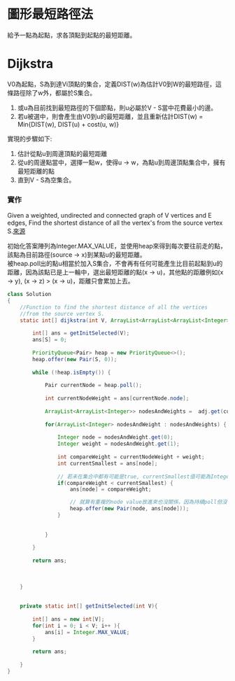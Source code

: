 # 圖形最短路徑法
給予一點為起點，求各頂點到起點的最短距離。

# Dijkstra
V0為起點，S為到達Vi頂點的集合，定義DIST(w)為估計V0到W的最短路徑，這條路徑除了w外，都屬於S集合。
1. 或u為目前找到最短路徑的下個節點，則u必屬於V - S當中花費最小的邊。
2. 若u被選中，則會產生由V0到u的最短距離，並且重新估計DIST(w) = Min{DIST(w), DIST(u) + cost(u, w)}

實現的步驟如下:
1. 估計從點u到周邊頂點的最短距離
2. 從u的周邊點當中，選擇一點w，使得u -> w，為點u到周邊頂點集合中，擁有最短距離的點
3. 直到V - S為空集合。

### 實作
Given a weighted, undirected and connected graph of V vertices and E edges, Find the shortest distance of all the vertex's from the source vertex S.[來源](https://practice.geeksforgeeks.org/problems/implementing-dijkstra-set-1-adjacency-matrix/1#)


初始化答案陣列為Integer.MAX_VALUE，並使用heap來得到每次要往前走的點，該點為目前路徑(source -> x)到某點u的最短距離。  
被heap.poll出的點u相當於加入S集合，不會再有任何可能產生比目前起點到u的距離，因為該點已是上一輪中，選出最短距離的點(x -> u)，其他點的距離例如(x -> y), (x -> z) > (x -> u)，距離只會累加上去。


```java
class Solution
{
    //Function to find the shortest distance of all the vertices
    //from the source vertex S.
    static int[] dijkstra(int V, ArrayList<ArrayList<ArrayList<Integer>>> adj, int S) {
        
        int[] ans = getInitSelected(V);
        ans[S] = 0;
        
        PriorityQueue<Pair> heap = new PriorityQueue<>();
        heap.offer(new Pair(S, 0));
        
        while (!heap.isEmpty()) {
            
            Pair currentNode = heap.poll();
            
            int currentNodeWeight = ans[currentNode.node];
            
            ArrayList<ArrayList<Integer>> nodesAndWeights =  adj.get(currentNode.node);
            
            for(ArrayList<Integer> nodesAndWeight : nodesAndWeights) {
                
                Integer node = nodesAndWeight.get(0);
                Integer weight = nodesAndWeight.get(1);
                
                int compareWeight = currentNodeWeight + weight;
                int currentSmallest = ans[node];
                
                // 若未在集合中都有可能是true, currentSmallest值可能為Integer.MAX_VALUE，表示目前路徑還未有任何點到達的了，若還未被放入集合都有可能取得再更短的距離
                if(compareWeight < currentSmallest) {
                    ans[node] = compareWeight;

                    // 就算有重複的node value放進來也沒關係，因為持續poll但沒有offer也會變成empty
                    heap.offer(new Pair(node, ans[node]));
                }
               
                
            }
            
        }
        
        return ans;
        
        
        
    }
    
   
    private static int[] getInitSelected(int V){
        
        int[] ans = new int[V];
        for(int i = 0; i < V; i++ ){
            ans[i] = Integer.MAX_VALUE;
        }
        
        return ans;
        
    }
}

```

